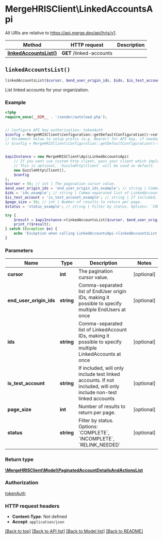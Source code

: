 # MergeHRISClient\LinkedAccountsApi

All URIs are relative to https://api.merge.dev/api/hris/v1.

Method | HTTP request | Description
------------- | ------------- | -------------
[**linkedAccountsList()**](LinkedAccountsApi.md#linkedAccountsList) | **GET** /linked-accounts | 


## `linkedAccountsList()`

```php
linkedAccountsList($cursor, $end_user_origin_ids, $ids, $is_test_account, $page_size, $status): \MergeHRISClient\Model\PaginatedAccountDetailsAndActionsList
```



List linked accounts for your organization.

### Example

```php
<?php
require_once(__DIR__ . '/vendor/autoload.php');


// Configure API key authorization: tokenAuth
$config = MergeHRISClient\Configuration::getDefaultConfiguration()->setApiKey('Authorization', 'YOUR_API_KEY');
// Uncomment below to setup prefix (e.g. Bearer) for API key, if needed
// $config = MergeHRISClient\Configuration::getDefaultConfiguration()->setApiKeyPrefix('Authorization', 'Bearer');


$apiInstance = new MergeHRISClient\Api\LinkedAccountsApi(
    // If you want use custom http client, pass your client which implements `GuzzleHttp\ClientInterface`.
    // This is optional, `GuzzleHttp\Client` will be used as default.
    new GuzzleHttp\Client(),
    $config
);
$cursor = 56; // int | The pagination cursor value.
$end_user_origin_ids = 'end_user_origin_ids_example'; // string | Comma-separated list of EndUser origin IDs, making it possible to specify multiple EndUsers at once
$ids = 'ids_example'; // string | Comma-separated list of LinkedAccount IDs, making it possible to specify multiple LinkedAccounts at once
$is_test_account = 'is_test_account_example'; // string | If included, will only include test linked accounts. If not included, will only include non-test linked accounts
$page_size = 56; // int | Number of results to return per page.
$status = 'status_example'; // string | Filter by status. Options: `COMPLETE`, `INCOMPLETE`, `RELINK_NEEDED`

try {
    $result = $apiInstance->linkedAccountsList($cursor, $end_user_origin_ids, $ids, $is_test_account, $page_size, $status);
    print_r($result);
} catch (Exception $e) {
    echo 'Exception when calling LinkedAccountsApi->linkedAccountsList: ', $e->getMessage(), PHP_EOL;
}
```

### Parameters

Name | Type | Description  | Notes
------------- | ------------- | ------------- | -------------
 **cursor** | **int**| The pagination cursor value. | [optional]
 **end_user_origin_ids** | **string**| Comma-separated list of EndUser origin IDs, making it possible to specify multiple EndUsers at once | [optional]
 **ids** | **string**| Comma-separated list of LinkedAccount IDs, making it possible to specify multiple LinkedAccounts at once | [optional]
 **is_test_account** | **string**| If included, will only include test linked accounts. If not included, will only include non-test linked accounts | [optional]
 **page_size** | **int**| Number of results to return per page. | [optional]
 **status** | **string**| Filter by status. Options: &#x60;COMPLETE&#x60;, &#x60;INCOMPLETE&#x60;, &#x60;RELINK_NEEDED&#x60; | [optional]

### Return type

[**\MergeHRISClient\Model\PaginatedAccountDetailsAndActionsList**](../Model/PaginatedAccountDetailsAndActionsList.md)

### Authorization

[tokenAuth](../../README.md#tokenAuth)

### HTTP request headers

- **Content-Type**: Not defined
- **Accept**: `application/json`

[[Back to top]](#) [[Back to API list]](../../README.md#endpoints)
[[Back to Model list]](../../README.md#models)
[[Back to README]](../../README.md)
